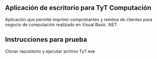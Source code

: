 ## Aplicación de escritorio para TyT Computación

Aplicación que permite imprimir comprobantes y remitos de clientes para negocio de computación realizado en Visual Basic .NET

## Instrucciones para prueba

Clonar repositorio y ejecutar archivo TyT.exe
